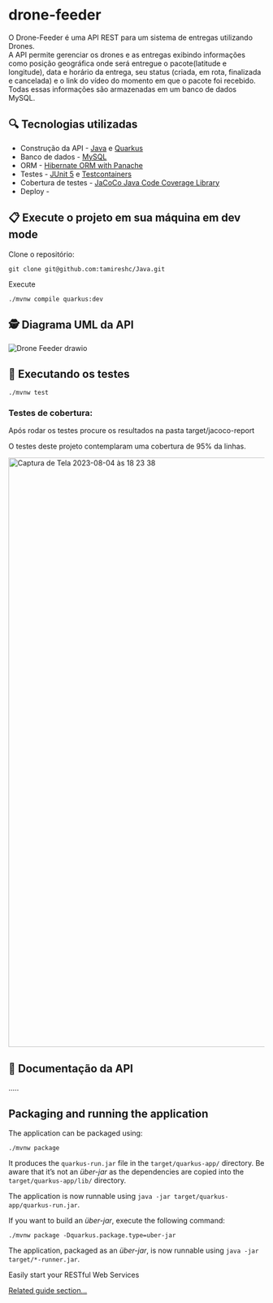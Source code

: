 # drone-feeder
O Drone-Feeder é uma API REST para um sistema de entregas utilizando Drones.<br>
A API permite gerenciar os drones e as entregas exibindo informações como posição geográfica onde será entregue o pacote(latitude e longitude), data e horário da entrega, seu status (criada, em rota, finalizada e cancelada) e o link do vídeo do momento em que o pacote foi recebido. <br>
Todas essas informações são armazenadas em um banco de dados MySQL.<br>

## :mag: Tecnologias utilizadas
- Construção da API - [Java](https://www.oracle.com/br/java/technologies/javase/jdk11-archive-downloads.html) e [Quarkus](https://quarkus.io/)<br>
- Banco de dados - [MySQL](https://www.mysql.com/) <br>
-  ORM - [Hibernate ORM with Panache](https://quarkus.io/guides/hibernate-orm-panache) <br>
- Testes - [JUnit 5](https://junit.org/junit5/) e [Testcontainers](https://java.testcontainers.org/) <br>
- Cobertura de testes - [JaCoCo Java Code Coverage Library](https://www.eclemma.org/jacoco/)
- Deploy - []() <br>

 ## 📋 Execute o projeto em sua máquina em dev mode

Clone o repositório:

```
git clone git@github.com:tamireshc/Java.git
```
Execute
```
./mvnw compile quarkus:dev
```

## 🕵 Diagrama UML da API <br>
![Drone Feeder drawio](https://github.com/tamireshc/drone-feeder/assets/65035109/2be56cf8-fc37-4176-ba03-1663e45d4d5b)

## 🧪 Executando os testes

```
./mvnw test

```
### Testes de cobertura:<br>

Após rodar os testes procure os resultados na pasta target/jacoco-report 

O testes deste projeto contemplaram uma cobertura de 95% da linhas.<br>


<img width="1161" alt="Captura de Tela 2023-08-04 às 18 23 38" src="https://github.com/tamireshc/drone-feeder/assets/65035109/5e8b1811-1c4e-4a65-b88c-0098cf706de2">

## 🔎 Documentação da API





.....
## Packaging and running the application

The application can be packaged using:
```shell script
./mvnw package
```
It produces the `quarkus-run.jar` file in the `target/quarkus-app/` directory.
Be aware that it’s not an _über-jar_ as the dependencies are copied into the `target/quarkus-app/lib/` directory.

The application is now runnable using `java -jar target/quarkus-app/quarkus-run.jar`.

If you want to build an _über-jar_, execute the following command:
```shell script
./mvnw package -Dquarkus.package.type=uber-jar
```

The application, packaged as an _über-jar_, is now runnable using `java -jar target/*-runner.jar`.






Easily start your RESTful Web Services

[Related guide section...](https://quarkus.io/guides/getting-started#the-jax-rs-resources)
